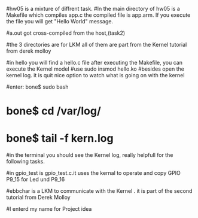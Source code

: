 #hw05 is a mixture of diffrent task.
#In the main directory of hw05 is a Makefile which compiles app.c the compiled file is app.arm. If you execute the file you will get "Hello World" message.

#a.out got cross-compiled from the host,(task2)

#the 3 directories are for LKM all of them are part from the Kernel tutorial from derek molloy

#in hello you will find a hello.c file after executing the Makefile, you can execute the Kernel model
#use sudo insmod hello.ko
#besides open the kernel log. it is quit nice option to watch what is going on with the kernel

#enter: bone$ sudo bash
#	bone$ cd /var/log/
#	bone$ tail -f kern.log

#in the terminal you should see the Kernel log, really helpfull for the following tasks.

#in gpio_test is gpio_test.c.it uses the kernal to operate and copy GPIO P9_15 for Led und P9_16

#ebbchar is a LKM to communicate with the Kernel . it is part of the second tutorial from Derek Molloy

#I enterd my name for Project idea
